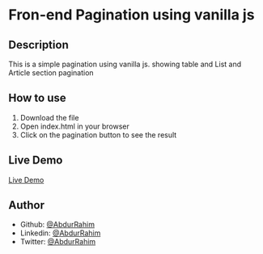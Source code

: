 # Fron-end Pagination using vanilla js

## Description 
This is a simple pagination using vanilla js. showing table and List and Article section pagination 

## How to use
1. Download the file
2. Open index.html in your browser
3. Click on the pagination button to see the result


## Live Demo
[Live Demo](https://abdurraahimm.github.io/pagination/)


## Author 
- Github: [@AbdurRahim](https://github.com/AbdurRaahimm)
- Linkedin: [@AbdurRahim](https://www.linkedin.com/in/abdur-rahim4g/)
- Twitter: [@AbdurRahim](https://twitter.com/AbdurRahim4G)